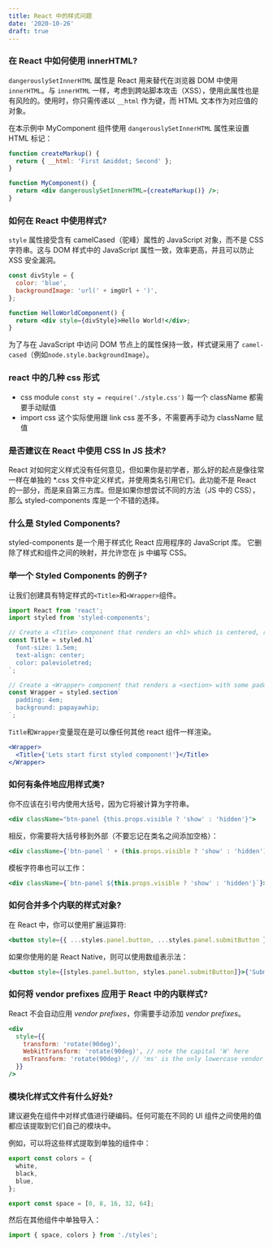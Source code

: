 ```yaml
---
title: React 中的样式问题
date: '2020-10-26'
draft: true
---
```


### 在 React 中如何使用 innerHTML?

`dangerouslySetInnerHTML` 属性是 React 用来替代在浏览器 DOM 中使用 `innerHTML`。与 `innerHTML` 一样，考虑到跨站脚本攻击（XSS），使用此属性也是有风险的。使用时，你只需传递以 `__html` 作为键，而 HTML 文本作为对应值的对象。

在本示例中 MyComponent 组件使用 `dangerouslySetInnerHTML` 属性来设置 HTML 标记：

```jsx
function createMarkup() {
  return { __html: 'First &middot; Second' };
}

function MyComponent() {
  return <div dangerouslySetInnerHTML={createMarkup()} />;
}
```

### 如何在 React 中使用样式?

`style` 属性接受含有 camelCased（驼峰）属性的 JavaScript 对象，而不是 CSS 字符串。这与 DOM 样式中的 JavaScript 属性一致，效率更高，并且可以防止 XSS 安全漏洞。

```jsx
const divStyle = {
  color: 'blue',
  backgroundImage: 'url(' + imgUrl + ')',
};

function HelloWorldComponent() {
  return <div style={divStyle}>Hello World!</div>;
}
```

为了与在 JavaScript 中访问 DOM 节点上的属性保持一致，样式键采用了 `camel-cased`（例如`node.style.backgroundImage`）。

### react 中的几种 css 形式

- css module `const sty = require('./style.css')` 每一个 className 都需要手动赋值
- import css 这个实际使用跟 link css 差不多，不需要再手动为 className 赋值

### 是否建议在 React 中使用 CSS In JS 技术?

React 对如何定义样式没有任何意见，但如果你是初学者，那么好的起点是像往常一样在单独的 \*.css 文件中定义样式，并使用类名引用它们。此功能不是 React 的一部分，而是来自第三方库。但是如果你想尝试不同的方法（JS 中的 CSS），那么 styled-components 库是一个不错的选择。

### 什么是 Styled Components?

styled-components 是一个用于样式化 React 应用程序的 JavaScript 库。 它删除了样式和组件之间的映射，并允许您在 js 中编写 CSS。

### 举一个 Styled Components 的例子?

让我们创建具有特定样式的`<Title>`和`<Wrapper>`组件。

```js
import React from 'react';
import styled from 'styled-components';

// Create a <Title> component that renders an <h1> which is centered, red and sized at 1.5em
const Title = styled.h1`
  font-size: 1.5em;
  text-align: center;
  color: palevioletred;
`;

// Create a <Wrapper> component that renders a <section> with some padding and a papayawhip background
const Wrapper = styled.section`
  padding: 4em;
  background: papayawhip;
`;
```

`Title`和`Wrapper`变量现在是可以像任何其他 react 组件一样渲染。

```jsx
<Wrapper>
  <Title>{'Lets start first styled component!'}</Title>
</Wrapper>
```

### 如何有条件地应用样式类?

你不应该在引号内使用大括号，因为它将被计算为字符串。

```jsx
<div className="btn-panel {this.props.visible ? 'show' : 'hidden'}">
```

相反，你需要将大括号移到外部（不要忘记在类名之间添加空格）：

```jsx
<div className={'btn-panel ' + (this.props.visible ? 'show' : 'hidden')}>
```

模板字符串也可以工作：

```jsx
<div className={`btn-panel ${this.props.visible ? 'show' : 'hidden'}`}>
```

### 如何合并多个内联的样式对象?

在 React 中，你可以使用扩展运算符:

```jsx
<button style={{ ...styles.panel.button, ...styles.panel.submitButton }}>{'Submit'}</button>
```

如果你使用的是 React Native，则可以使用数组表示法：

```jsx
<button style={[styles.panel.button, styles.panel.submitButton]}>{'Submit'}</button>
```

### 如何将 vendor prefixes 应用于 React 中的内联样式?

React 不会自动应用 _vendor prefixes_，你需要手动添加 _vendor prefixes_。

```jsx
<div
  style={{
    transform: 'rotate(90deg)',
    WebkitTransform: 'rotate(90deg)', // note the capital 'W' here
    msTransform: 'rotate(90deg)', // 'ms' is the only lowercase vendor prefix
  }}
/>
```

### 模块化样式文件有什么好处?

建议避免在组件中对样式值进行硬编码。任何可能在不同的 UI 组件之间使用的值都应该提取到它们自己的模块中。

例如，可以将这些样式提取到单独的组件中：

```js
export const colors = {
  white,
  black,
  blue,
};

export const space = [0, 8, 16, 32, 64];
```

然后在其他组件中单独导入：

```js
import { space, colors } from './styles';
```
